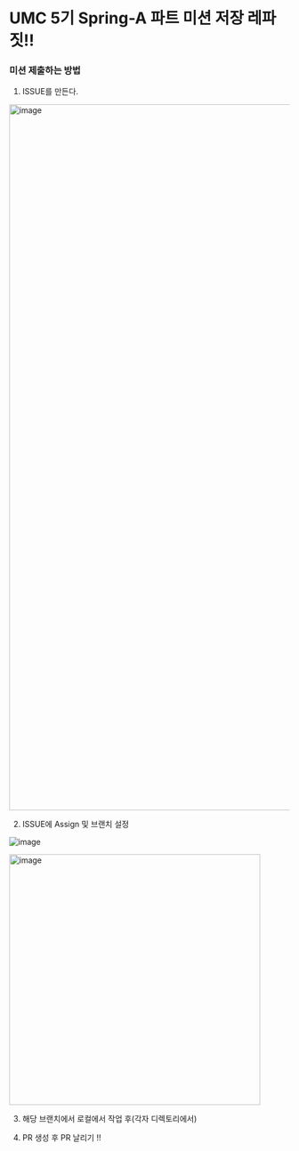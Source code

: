 # UMC 5기 Spring-A 파트 미션 저장 레파짓!!

### 미션 제출하는 방법
1. ISSUE를 만든다.
<img width="1270" alt="image" src="https://github.com/UMC-CAU-5th/Spring-A/assets/81310047/9f402fb5-0dff-4ec9-a999-6509b4dc0fd0">

2. ISSUE에 Assign 및 브랜치 설정

![image](https://github.com/UMC-CAU-5th/Spring-A/assets/81310047/3aa3a84b-50a4-4873-b117-41fd381a6ee5)

<img width="451" alt="image" src="https://github.com/UMC-CAU-5th/Spring-A/assets/81310047/922b06c0-4ae8-460e-995a-c04dedb6acab">

3. 해당 브랜치에서 로컬에서 작업 후(각자 디렉토리에서)

4. PR 생성 후 PR 날리기 !!
   
